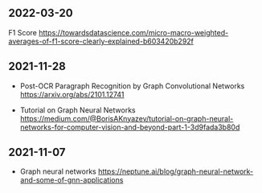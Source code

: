 
## 2022-03-20

F1 Score
https://towardsdatascience.com/micro-macro-weighted-averages-of-f1-score-clearly-explained-b603420b292f
## 2021-11-28

- Post-OCR Paragraph Recognition by Graph Convolutional Networks
https://arxiv.org/abs/2101.12741

- Tutorial on Graph Neural Networks
https://medium.com/@BorisAKnyazev/tutorial-on-graph-neural-networks-for-computer-vision-and-beyond-part-1-3d9fada3b80d

## 2021-11-07
- Graph neural networks
https://neptune.ai/blog/graph-neural-network-and-some-of-gnn-applications
